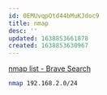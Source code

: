 ```yaml
---
id: 0EMUvqpOtd44bMuKJdoc9
title: nmap
desc: ''
updated: 1638853661878
created: 1638853630967
---
```


[nmap list - Brave Search](https://search.brave.com/search?q=nmap+list&source=desktop)

``` bash
nmap 192.168.2.0/24
```